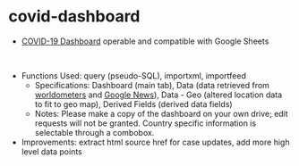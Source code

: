# covid-dashboard

- [COVID-19 Dashboard](https://docs.google.com/spreadsheets/d/1uhfMcoyjbWBz-CGMsfNl_UtDlQQzFfRoLvb-GNCTR38/edit?usp=sharing) operable and compatible with Google Sheets

<br>

- Functions Used: query (pseudo-SQL), importxml, importfeed
    - Specifications: Dashboard (main tab), Data (data retrieved from [worldometers](https://www.worldometers.info/coronavirus/#main_table) and [Google News](https://news.google.com/)), Data - Geo (altered location data to fit to geo map), Derived Fields (derived data fields)
    - Notes: Please make a copy of the dashboard on your own drive; edit requests will not be granted. Country specific information is selectable through a combobox.
- Improvements: extract html source href for case updates, add more high level data points
